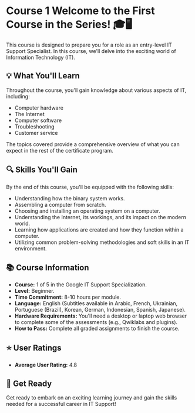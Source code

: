 # Course 1 Welcome to the First Course in the Series! 🎓🖥️

This course is designed to prepare you for a role as an entry-level IT Support Specialist. In this course, we'll delve into the exciting world of Information Technology (IT).

## 💡 What You'll Learn

Throughout the course, you'll gain knowledge about various aspects of IT, including:
- Computer hardware
- The Internet
- Computer software
- Troubleshooting
- Customer service

The topics covered provide a comprehensive overview of what you can expect in the rest of the certificate program.

## 🔍 Skills You'll Gain

By the end of this course, you'll be equipped with the following skills:
- Understanding how the binary system works.
- Assembling a computer from scratch.
- Choosing and installing an operating system on a computer.
- Understanding the Internet, its workings, and its impact on the modern world.
- Learning how applications are created and how they function within a computer.
- Utilizing common problem-solving methodologies and soft skills in an IT environment.

## 📚 Course Information

- **Course:** 1 of 5 in the Google IT Support Specialization.
- **Level:** Beginner.
- **Time Commitment:** 8-10 hours per module.
- **Language:** English (Subtitles available in Arabic, French, Ukrainian, Portuguese (Brazil), Korean, German, Indonesian, Spanish, Japanese).
- **Hardware Requirements:** You'll need a desktop or laptop web browser to complete some of the assessments (e.g., Qwiklabs and plugins).
- **How to Pass:** Complete all graded assignments to finish the course.

## ⭐ User Ratings

- **Average User Rating:** 4.8

## 🚀 Get Ready

Get ready to embark on an exciting learning journey and gain the skills needed for a successful career in IT Support!
